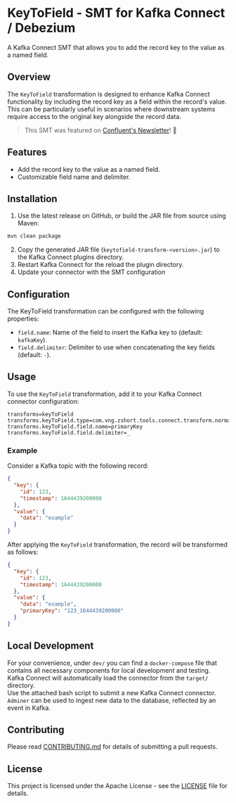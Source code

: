 # KeyToField - SMT for Kafka Connect / Debezium
A Kafka Connect SMT that allows you to add the record key to the value as a named field.

## Overview
The `KeyToField` transformation is designed to enhance Kafka Connect functionality by including the record key as a field within the record's value. This can be particularly useful in scenarios where downstream systems require access to the original key alongside the record data.

> This SMT was featured on [Confluent's Newsletter](https://developer.confluent.io/newsletter/you-put-what-in-your-events/#:~:text=A%20single%20message%20key%20to%20field%20transform%20for%20Kafka%20Connect/Debezium%20by%20Elad%20Leev!%20In%20a%20way%20it%E2%80%99s%20the%20reverse%20of%20the%20ValueToKey%20SMT%20that%20comes%20with%20Kafka%20Connect%2C%20useful%20for%20when%20the%20fields%20in%20the%20key%20are%20not%20included%20in%20the%20value.)! 🚀

## Features
* Add the record key to the value as a named field.
* Customizable field name and delimiter.

## Installation
1. Use the latest release on GitHub, or build the JAR file from source using Maven:
```bash
mvn clean package
```
2. Copy the generated JAR file (`keytofield-transform-<version>.jar`) to the Kafka Connect plugins directory.
3. Restart Kafka Connect for the reload the plugin directory.
4. Update your connector with the SMT configuration

## Configuration
The KeyToField transformation can be configured with the following properties:

* `field.name`: Name of the field to insert the Kafka key to (default: `kafkaKey`).
* `field.delimiter`: Delimiter to use when concatenating the key fields (default: `-`).

## Usage
To use the `KeyToField` transformation, add it to your Kafka Connect connector configuration:
```
transforms=keyToField
transforms.keyToField.type=com.vng.zshort.tools.connect.transform.normalizerfieldvalue.NormalizerFieldValueTransform
transforms.keyToField.field.name=primaryKey
transforms.keyToField.field.delimiter=_
```

### Example
Consider a Kafka topic with the following record:


```json
{
  "key": {
    "id": 123,
    "timestamp": 1644439200000
  },
  "value": {
    "data": "example"
  }
}
```

After applying the `KeyToField` transformation, the record will be transformed as follows:

```json
{
  "key": {
    "id": 123,
    "timestamp": 1644439200000
  },
  "value": {
    "data": "example",
    "primaryKey": "123_1644439200000"
  }
}
```
## Local Development
For your convenience, under `dev/` you can find a `docker-compose` file that contains all necessary components for local development and testing. Kafka Connect will automatically load the connector from the `target/` directory.   
Use the attached bash script to submit a new Kafka Connect connector. `Adminer` can be used to ingest new data to the database, reflected by an event in Kafka.

## Contributing
Please read [CONTRIBUTING.md](CONTRIBUTING.md) for details of submitting a pull requests.

## License
This project is licensed under the Apache License - see the [LICENSE](LICENSE) file for details.
